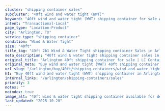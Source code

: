 ```yaml
---
cluster: "shipping container sales"
subcluster: "40ft wind and water tight (WWT)"
keyword: "40ft wind and water tight (WWT) shipping container for sale Arlington, TX"
intent: "Transactional-Local"
page_type: "Location-Product"
city: "Arlington, TX"
service_type: "shipping container"
condition: "Wind & Water Tight"
size: "40ft"
title_tag: "40ft 2b1 Wind & Water Tight shipping container Sales in Arlington | LC Container"
meta_description: "40ft wind & water tight shipping container sales in Arlington. Fast delivery, competitive pricing. Serving shipping containers area. Quote ID: 17L. Call (214) 524-4168 for your free quote today."
original_title: "Arlington 40ft shipping container for sale | LC Container"
original_meta: "Buy wind and water tight (WWT) 40ft shipping container sale with local delivery in Arlington, TX. LC Container — local Since 2003. Request a fast quote today."
url_slug: "/arlington/buy/40ft/shipping-containers/wind-and-water-tight-wwt"
h1: "Buy 40ft wind and water tight (WWT) shipping container in Arlington"
internal_links: "/arlington/shipping-containers/sales"
priority: 3
notes: ""
noindex: true
image_alt: "40ft wind & water tight shipping container available for delivery in Arlington"
last_updated: "2025-10-20"
---
```


<!-- TODO: Add unique city/inventory copy, images, and internal links here. -->
